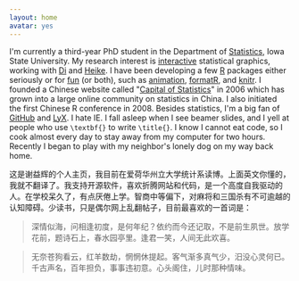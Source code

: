 ```yaml
---
layout: home
avatar: yes
---
```


I'm currently a third-year PhD student in the Department of [Statistics](http://www.stat.iastate.edu), Iowa State University. My research interest is [interactive](https://github.com/ggobi/cranvas) statistical graphics, working with [Di](http://www.public.iastate.edu/~dicook) and [Heike](http://www.public.iastate.edu/~hofmann). I have been developing a few [R](http://www.r-project.org) packages either seriously or for [fun](http://cran.r-project.org/package=fun) (or both), such as [animation](http://cran.r-project.org/package=animation), [formatR](http://cran.r-project.org/package=formatR), and [knitr](http://cran.r-project.org/package=knitr). I founded a Chinese website called "[Capital of Statistics](http://cos.name)" in 2006 which has grown into a large online community on statistics in China. I also initiated the first Chinese R conference in 2008. Besides statistics, I'm a big fan of [GitHub](https://github.com/yihui) and [LyX](http://www.lyx.org). I hate IE. I fall asleep when I see beamer slides, and I yell at people who use `\textbf{}` to write `\title{}`. I know I cannot eat code, so I cook almost every day to stay away from my computer for two hours. Recently I began to play with my neighbor's lonely dog on my way back home.

这是谢益辉的个人主页，我目前在爱荷华州立大学统计系读博。上面英文你懂的，我就不翻译了。我支持开源软件，喜欢折腾网站和代码，是一个高度自我驱动的人。在学校呆久了，有点厌倦上学。智商中等偏下，对麻将和三国杀有不可逾越的认知障碍。少读书，只是偶尔网上乱翻帖子，目前最喜欢的一首词是：

> 深情似海，问相逢初度，是何年纪？依约而今还记取，不是前生夙世。放学花前，题诗石上，春水园亭里。逢君一笑，人间无此欢喜。

> 无奈苍狗看云，红羊数劫，惘惘休提起。客气渐多真气少，汨没心灵何已。千古声名，百年担负，事事违初意。心头阁住，儿时那种情味。

